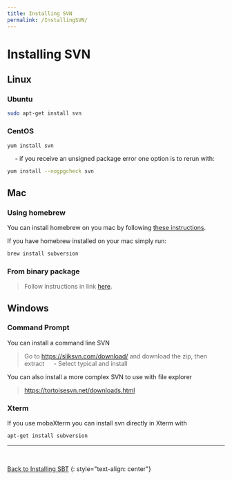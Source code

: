 ```yaml
---
title: Installing SVN
permalink: /InstallingSVN/
---
```


Installing SVN
===========


## Linux 
### Ubuntu
```sh
sudo apt-get install svn
```

### CentOS
```sh
yum install svn
```

&emsp; - if you receive an unsigned package error one option is to rerun with:

```sh
yum install --nogpgcheck svn
```


## Mac 
### Using homebrew
You can install homebrew on you mac by following [these instructions](https://brew.sh/).

If you have homebrew installed on your mac simply run:
```sh
brew install subversion
```

### From binary package
> Follow instructions in link [here](http://support.beanstalkapp.com/article/816-installing-subversion-for-mac-os-x).




## Windows
### Command Prompt
You can install a command line SVN 
> Go to https://sliksvn.com/download/ and download the zip, then extract
> &emsp; - Select typical and install

You can also install a more complex SVN to use with file explorer
> https://tortoisesvn.net/downloads.html

### Xterm
If you use mobaXterm you can install svn directly in Xterm with
```sh
apt-get install subversion
```

----------------

&emsp;
&emsp;
&emsp;

[Back to Installing SBT][1] 
{: style="text-align: center"}


[1]: https://gabechurch.github.io/Building-Spark-Projects-with-SBT/InstallingSBT/